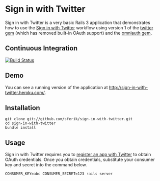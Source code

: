 Sign in with Twitter
====================
Sign in with Twitter is a very basic Rails 3 application that demonstrates how
to use the [Sign in with Twitter][siwt] workflow using version 1 of the
[twitter gem][twitter] (which has removed built-in OAuth support) and the
[omniauth gem][omniauth].

[siwt]: http://dev.twitter.com/pages/sign_in_with_twitter
[twitter]: https://github.com/jnunemaker/twitter
[omniauth]: https://github.com/intridea/omniauth

Continuous Integration
----------------------
[![Build Status](http://travis-ci.org/sferik/sign-in-with-twitter.png)](http://travis-ci.org/sferik/sign-in-with-twitter)

Demo
----
You can see a running version of the application at
<http://sign-in-with-twitter.heroku.com/>.

Installation
------------
    git clone git://github.com/sferik/sign-in-with-twitter.git
    cd sign-in-with-twitter
    bundle install

Usage
-----
Sign in with Twitter requires you to [register an app with Twitter][apps] to
obtain OAuth credentials. Once you obtain credentials, substitute your consumer
key and secret into the command below.

[apps]: http://dev.twitter.com/apps

    CONSUMER_KEY=abc CONSUMER_SECRET=123 rails server
